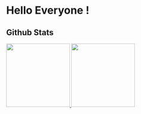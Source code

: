 # Hello Everyone ! 

## Github Stats

  <p align="left">
<a href="https://github.com/narendradhafa">
  <img height="170em" src="https://github-readme-stats-eight-theta.vercel.app/api?username=narendradhafa&show_icons=true&theme=radical&include_all_commits=true&count_private=true"/>
  <img height="170em" src="https://github-readme-stats-eight-theta.vercel.app/api/top-langs/?username=narendradhafa&layout=compact&langs_count=8&theme=radical"/>
</a>
</p>
